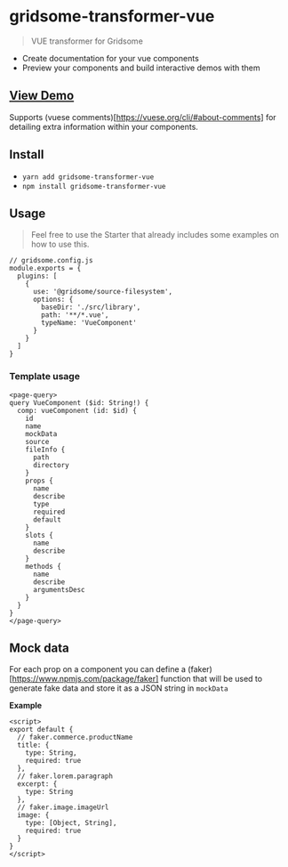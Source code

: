 # gridsome-transformer-vue

> VUE transformer for Gridsome

- Create documentation for your vue components
- Preview your components and build interactive demos with them

## [View Demo](https://gridsome-vue-starter.day4.now.sh/)

Supports (vuese comments)[https://vuese.org/cli/#about-comments] for detailing extra information within your components.

## Install

- `yarn add gridsome-transformer-vue`
- `npm install gridsome-transformer-vue`

## Usage

>Feel free to use the Starter that already includes some examples on how to use this.

```
// gridsome.config.js
module.exports = {
  plugins: [
    {
      use: '@gridsome/source-filesystem',
      options: {
        baseDir: './src/library',
        path: '**/*.vue',
        typeName: 'VueComponent'
      }
    }
  ]
}
```

### Template usage

```
<page-query>
query VueComponent ($id: String!) {
  comp: vueComponent (id: $id) {
    id
    name
    mockData
    source
    fileInfo {
      path
      directory
    }
    props {
      name
      describe
      type
      required
      default
    }
    slots {
      name
      describe
    }
    methods {
      name
      describe
      argumentsDesc
    }
  }
}
</page-query>
```

## Mock data

For each prop on a component you can define a (faker)[https://www.npmjs.com/package/faker] function that will be used to generate fake data and store it as a JSON string in `mockData`

**Example**

```
<script>
export default {
  // faker.commerce.productName
  title: {
    type: String,
    required: true
  },
  // faker.lorem.paragraph
  excerpt: {
    type: String
  },
  // faker.image.imageUrl
  image: {
    type: [Object, String],
    required: true
  }
}
</script>
```